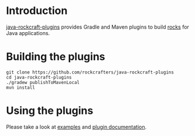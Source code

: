 # Introduction

[java-rockcraft-plugins](https://github.com/rockcrafters/java-rockcraft-plugins) provides Gradle and Maven plugins to build [rocks](https://github.com/rockcrafters#what-is-a-rock) for Java applications.

# Building the plugins

```
git clone https://github.com/rockcrafters/java-rockcraft-plugins
cd java-rockcraft-plugins
./gradew publishToMavenLocal
mvn install
```

# Using the plugins

Please take a look at [examples](https://github.com/rockcrafters/java-rockcraft-plugins/tree/main/examples) and [plugin documentation](https://github.com/rockcrafters/java-rockcraft-plugins/blob/main/README.md).
